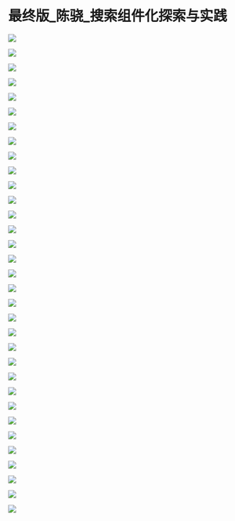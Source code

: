 # 最终版_陈骁_搜索组件化探索与实践

![](images\094605491IrchJd\201905130946_4.png)

![](images\094605491IrchJd\201905130946_5.png)

![](images\094605491IrchJd\201905130946_6.png)

![](images\094605491IrchJd\201905130946_7.png)

![](images\094605491IrchJd\201905130946_8.png)

![](images\094605491IrchJd\201905130946_9.png)

![](images\094605491IrchJd\201905130946_10.png)

![](images\094605491IrchJd\201905130946_11.png)

![](images\094605491IrchJd\201905130946_12.png)

![](images\094605491IrchJd\201905130946_13.png)

![](images\094605491IrchJd\201905130946_14.png)

![](images\094605491IrchJd\201905130946_15.png)

![](images\094605491IrchJd\201905130946_16.png)

![](images\094605491IrchJd\201905130946_17.png)

![](images\094605491IrchJd\201905130946_18.png)

![](images\094605491IrchJd\201905130946_19.png)

![](images\094605491IrchJd\201905130946_20.png)

![](images\094605491IrchJd\201905130946_21.png)

![](images\094605491IrchJd\201905130946_22.png)

![](images\094605491IrchJd\201905130946_23.png)

![](images\094605491IrchJd\201905130946_24.png)

![](images\094605491IrchJd\201905130946_25.png)

![](images\094605491IrchJd\201905130946_26.png)

![](images\094605491IrchJd\201905130946_27.png)

![](images\094605491IrchJd\201905130946_28.png)

![](images\094605491IrchJd\201905130946_29.png)

![](images\094605491IrchJd\201905130946_30.png)

![](images\094605491IrchJd\201905130946_31.png)

![](images\094605491IrchJd\201905130946_32.png)

![](images\094605491IrchJd\201905130946_33.png)

![](images\094605491IrchJd\201905130946_34.png)

![](images\094605491IrchJd\201905130946_35.png)

![](images\094605491IrchJd\201905130946_36.png)

